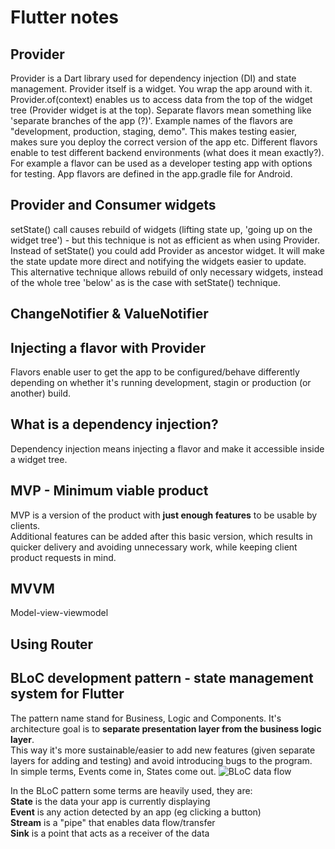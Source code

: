 # Flutter notes

## Provider
Provider is a Dart library used for dependency injection (DI) and state management.
Provider itself is a widget. You wrap the app around with it. </br>
Provider.of<Flavor>(context) enables us to access data from the top of the widget tree (Provider widget is at the top).
Separate flavors mean something like 'separate branches of the app (?)'. Example names of the flavors are "development, production, staging, demo". This makes testing easier, makes sure you deploy the correct version of the app etc. Different flavors enable to test different backend environments (what does it mean exactly?). For example a flavor can be used as a developer testing app with options for testing.
App flavors are defined in the app.gradle file for Android.

## Provider and Consumer widgets

setState() call causes rebuild of widgets (lifting state up, 'going up on the widget tree') - but this technique is not as efficient as when using Provider. Instead of setState() you could add Provider as ancestor widget. It will make the state update more direct and notifying the widgets easier to update. This alternative technique allows rebuild of only necessary widgets, instead of the whole tree 'below' as is the case with setState() technique.  
## ChangeNotifier & ValueNotifier

## Injecting a flavor with Provider

Flavors enable user to get the app to be configured/behave differently depending on whether it's running development, stagin or production (or another) build.

## What is a dependency injection?

Dependency injection means injecting a flavor and make it accessible inside a widget tree.

## MVP - Minimum viable product

MVP is a version of the product with **just enough features** to be usable by clients. <br> Additional features can be added after this basic version, which results in quicker delivery and avoiding unnecessary work, while keeping client product requests in mind.

## MVVM

Model-view-viewmodel

## Using Router

## BLoC development pattern - state management system for Flutter

The pattern name stand for Business, Logic and Components. It's architecture goal is to **separate presentation layer from the business logic layer**. <br> This way it's more sustainable/easier to add new features (given separate layers for adding and testing) and avoid introducing bugs to the program. <br>
In simple terms, Events come in, States come out.
![BLoC data flow](https://miro.medium.com/max/700/1*MqYPYKdNBiID0mZ-zyE-mA.png)

In the BLoC pattern some terms are heavily used, they are: </br>
**State** is the data your app is currently displaying </br>
**Event** is any action detected by an app (eg clicking a button) </br>
**Stream** is a "pipe" that enables data flow/transfer </br>
**Sink** is a point that acts as a receiver of the data 
